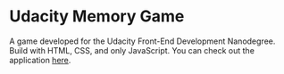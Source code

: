 # Udacity Memory Game

A game developed for the Udacity Front-End Development Nanodegree. Build with HTML, CSS, and only JavaScript. You can check out the application [here]( https://anewmodern.github.io/Udacity-Memory-Game/).